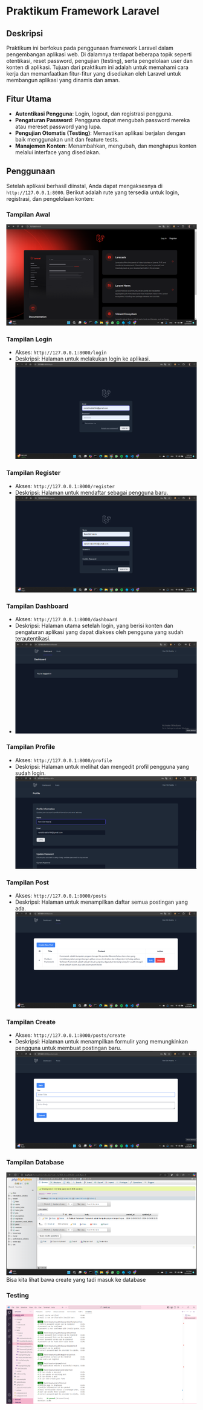 # Praktikum Framework Laravel

## Deskripsi
Praktikum ini berfokus pada penggunaan framework Laravel dalam pengembangan aplikasi web. Di dalamnya terdapat beberapa topik seperti otentikasi, reset password, pengujian (testing), serta pengelolaan user dan konten di aplikasi. Tujuan dari praktikum ini adalah untuk memahami cara kerja dan memanfaatkan fitur-fitur yang disediakan oleh Laravel untuk membangun aplikasi yang dinamis dan aman.

## Fitur Utama
- **Autentikasi Pengguna**: Login, logout, dan registrasi pengguna.
- **Pengaturan Password**: Pengguna dapat mengubah password mereka atau mereset password yang lupa.
- **Pengujian Otomatis (Testing)**: Memastikan aplikasi berjalan dengan baik menggunakan unit dan feature tests.
- **Manajemen Konten**: Menambahkan, mengubah, dan menghapus konten melalui interface yang disediakan.
  
## Penggunaan

Setelah aplikasi berhasil diinstal, Anda dapat mengaksesnya di `http://127.0.0.1:8000`. Berikut adalah rute yang tersedia untuk login, registrasi, dan pengelolaan konten:
### Tampilan Awal
![Tampilan Awal ](https://github.com/RaniSitiNabila/Gambar-PBW/blob/main/Screenshot%202024-12-09%20153116.png)

### Tampilan Login
- Akses: `http://127.0.0.1:8000/login`
- Deskripsi: Halaman untuk melakukan login ke aplikasi.
![Tampilan login ](https://github.com/RaniSitiNabila/Gambar-PBW/blob/main/Screenshot%202024-12-09%20170511.png)

### Tampilan Register
- Akses: `http://127.0.0.1:8000/register`
- Deskripsi: Halaman untuk mendaftar sebagai pengguna baru.
![Tampilan Register ](https://github.com/RaniSitiNabila/Gambar-PBW/blob/main/Screenshot%202024-12-09%20153128.png)


### Tampilan Dashboard
- Akses: `http://127.0.0.1:8000/dashboard`
- Deskripsi: Halaman utama setelah login, yang berisi konten dan pengaturan aplikasi yang dapat diakses oleh pengguna yang sudah terautentikasi.
- ![Tampilan Dasboard ](https://github.com/RaniSitiNabila/Gambar-PBW/blob/main/Screenshot%202024-12-06%20231716.png)


### Tampilan Profile
- Akses: `http://127.0.0.1:8000/profile`
- Deskripsi: Halaman untuk melihat dan mengedit profil pengguna yang sudah login.
![Tampilan Profile ](https://github.com/RaniSitiNabila/Gambar-PBW/blob/main/Screenshot%202024-12-09%20171651.png)

### Tampilan Post
- Akses: `http://127.0.0.1:8000/posts`
- Deskripsi: Halaman untuk menampilkan daftar semua postingan yang ada.
![Tampilan Post ](https://github.com/RaniSitiNabila/Gambar-PBW/blob/main/Screenshot%202024-12-09%20153332.png)


### Tampilan Create
- Akses: `http://127.0.0.1:8000/posts/create`
- Deskripsi: Halaman untuk menampilkan formulir yang memungkinkan pengguna untuk membuat postingan baru.
![Tampilan Create ](https://github.com/RaniSitiNabila/Gambar-PBW/blob/main/Screenshot%202024-12-09%20153204.png)

### Tampilan Database
![Tampilan Database ](https://github.com/RaniSitiNabila/Gambar-PBW/blob/main/Screenshot%202024-12-09%20153801.png)
Bisa kita lihat bawa create yang tadi masuk ke database

### Testing
![Testing ](https://github.com/RaniSitiNabila/Gambar-PBW/blob/main/Screenshot%202024-12-09%20162212.png)